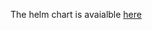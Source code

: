 The helm chart is avaialble [here](https://github.com/moonlight8978/helm-charts/tree/main/charts/kubernetes-schema-store)
